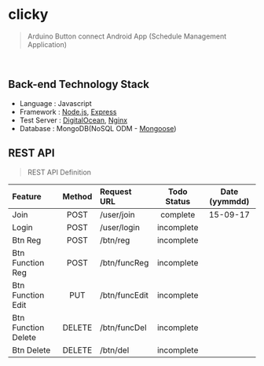 # clicky
> Arduino Button connect Android App (Schedule Management Application)

&nbsp;

## Back-end Technology Stack
  
- Language : Javascript
- Framework : [Node.js](https://nodejs.org/), [Express](http://expressjs.com/)
- Test Server : [DigitalOcean](https://www.digitalocean.com/), [Nginx](http://nginx.org/)
- Database : MongoDB(NoSQL ODM - [Mongoose](http://mongoosejs.com/))

## REST API 
> REST API Definition

| Feature |	Method	| Request URL | Todo Status | Date (yymmdd) |
| :------------ |	:-------:	| :-----------------| :--------: | :----: |
| Join |	POST	| /user/join | complete | 15-09-17  |
| Login |	POST	| /user/login | incomplete |   |
| Btn Reg |	POST	| /btn/reg | incomplete |   |
| Btn Function Reg |	POST	| /btn/funcReg | incomplete |   |
| Btn Function Edit |	PUT	| /btn/funcEdit | incomplete |   |
| Btn Function Delete |	DELETE	| /btn/funcDel | incomplete |   |
| Btn Delete |	DELETE	| /btn/del | incomplete |   |